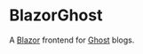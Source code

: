 # BlazorGhost

A [Blazor](https://dotnet.microsoft.com/apps/aspnet/web-apps/blazor) frontend for [Ghost](https://ghost.org/) blogs.
